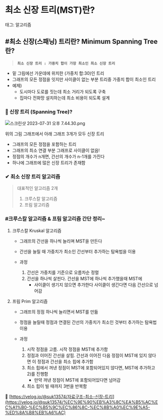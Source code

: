 # 최소 신장 트리(MST)란?

태그: 알고리즘

## #최소 신장(스패닝) 트리란? Minimum Spanning Tree란?

> **`최소 신장 트리 : 가중치 합이 가장 최소인 최소 신장 트리`**
> 
- 밑 그림에선 가운데에 위치한 (가중치 합:30)인 트리
- 그래프의 모든 정점을 잇지만 사이클이 없는 부분 트리중 가중치 합이 최소인 트리
- 예제)
    - 도시마다 도로를 짓는데 최소 거리가 되도록 구축
    - 집마다 전화망 설치하는데 최소 비용이 되도록 설계

### **📌 신장 트리 (Spanning Tree)?**

![스크린샷 2023-07-31 오후 7.44.30.png](%E1%84%8E%E1%85%AC%E1%84%89%E1%85%A9%20%E1%84%89%E1%85%B5%E1%86%AB%E1%84%8C%E1%85%A1%E1%86%BC%20%E1%84%90%E1%85%B3%E1%84%85%E1%85%B5(MST)%E1%84%85%E1%85%A1%E1%86%AB%2010d1c3a2e4eb442bb3d0a2ab4ab3a58d/%25E1%2584%2589%25E1%2585%25B3%25E1%2584%258F%25E1%2585%25B3%25E1%2584%2585%25E1%2585%25B5%25E1%2586%25AB%25E1%2584%2589%25E1%2585%25A3%25E1%2586%25BA_2023-07-31_%25E1%2584%258B%25E1%2585%25A9%25E1%2584%2592%25E1%2585%25AE_7.44.30.png)

위의 그림 그래프에서 아래 그래프 3개가 모두 신장 트리 

- 그래프의 모든 정점을 포함하는 트리
- 그래프의 최소 연결 부분 그래프로 사이클이 없음!
- 정점의 개수가 n개면, 간선의 개수가 n-1개를 가진다
- 하나에 그래프에 많은 신장 트리가 존재함

### **✔ 최소 신장 트리 알고리즘**

> 대표적인 알고리즘 2개
> 
> 1. 크루스칼 알고리즘
> 2. 프림 알고리즘 

### #크루스칼 알고리즘 & 프림 알고리즘 간단 정리~

1. 크루스칼 Kruskal 알고리즘
    - 그래프의 간선을 하나씩 늘리며 MST을 만든다
    - 간선을 늘릴 때 가중치가 최소인 간선부터 추가하는 탐욕법을 이용
    
    - 과정
        1. 간선은 가중치를 기준으로 오름차순 정렬
        2. 간선을 하나씩 살핀다. 간선을 MST에 하나씩 추가했을때 MST에 
            - 사이클이 생기지 않으면 추가한다 사이클이 생긴다면 다음 간선으로 넘어감

1. 프림 Prim 알고리즘
    - 그래프의 정점 하나씩 늘리면서 MST를 만듦
    - 정점을 늘릴때 정점과 연결된 간선의 가중치가 최소인 것부터 추가하는 탐욕법 이용
    
    - 과정
        1. 시작 정점을 고름. 시작 정점을 MST에 추가함
        2. 정점과 이어진 간선을 살핌. 간선과 이어진 다음 정점이 MST에 있지 않다면 이 정점과 간선을 최소 힙에 추가함
        3. 최소 힙에서 꺼낸 정점이 MST에 포함되어있지 않다면, MST에 추가하고 2)를 진행함 
            - 만약 꺼낸 정점이 MST에 포함되어있다면 넘어감
        4. 최소 힙이 빌 때까지 3번을 반복함

🔗 [https://velog.io/@suk13574/자료구조-최소-신장-트리](https://velog.io/@suk13574/%EC%9E%90%EB%A3%8C%EA%B5%AC%EC%A1%B0-%EC%B5%9C%EC%86%8C-%EC%8B%A0%EC%9E%A5-%ED%8A%B8%EB%A6%AC)